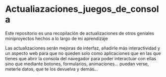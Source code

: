 # Actualiazaciones_juegos_de_consola

Este repositorio es una recopilación de actualizaciones de otros geniales miniproyectos hechos a lo largo de mi aprendizaje

Las actualizaciones serán mejoras de interfaz, añadirle más interactividad y un aspecto web para que no queden solo como aplicaciones que en las que tienes que abrir la consola del navegador para poder interactuar con ellas sino que mediante botones, formularios, animaciones... puedan verse, meterle datos, que te los devuelva y demás...
